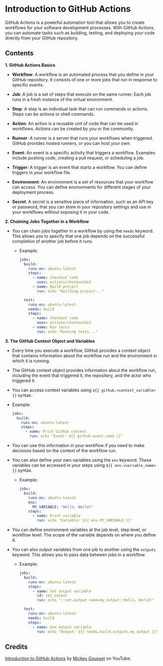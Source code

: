 # Introduction to GitHub Actions

GitHub Actions is a powerful automation tool that allows you to create workflows for your software development processes. With GitHub Actions, you can automate tasks such as building, testing, and deploying your code directly from your GitHub repository.

## Contents

**1. GitHub Actions Basics**

- **Workflow**: A workflow is an automated process that you define in your GitHub repository. It consists of one or more jobs that run in response to specific events.

- **Job**: A job is a set of steps that execute on the same runner. Each job runs in a fresh instance of the virtual environment.

- **Step**: A step is an individual task that can run commands or actions. Steps can be actions or shell commands.

- **Action**: An action is a reusable unit of code that can be used in workflows. Actions can be created by you or the community.

- **Runner**: A runner is a server that runs your workflows when triggered. GitHub provides hosted runners, or you can host your own.

- **Event**: An event is a specific activity that triggers a workflow. Examples include pushing code, creating a pull request, or scheduling a job.

- **Trigger**: A trigger is an event that starts a workflow. You can define triggers in your workflow file.

- **Environment**: An environment is a set of resources that your workflow can access. You can define environments for different stages of your deployment process.

- **Secret**: A secret is a sensitive piece of information, such as an API key or password, that you can store in your repository settings and use in your workflows without exposing it in your code.

**2. Chaining Jobs Together in a Workflow**

- You can chain jobs together in a workflow by using the `needs` keyword. This allows you to specify that one job depends on the successful completion of another job before it runs.

  - Example:

    ```yaml
    jobs:
      build:
        runs-on: ubuntu-latest
        steps:
          - name: Checkout code
            uses: actions/checkout@v2
          - name: Build project
            run: echo "Building project..."

      test:
        runs-on: ubuntu-latest
        needs: build
        steps:
          - name: Checkout code
            uses: actions/checkout@v2
          - name: Run tests
            run: echo "Running tests..."
    ```

**3. The GitHub Context Object and Variables**

- Every time you execute a workflow, GitHub provides a context object that contains information about the workflow run and the environment in which it is running.

- The GitHub context object provides information about the workflow run, including the event that triggered it, the repository, and the actor who triggered it.

- You can access context variables using `${{ github.<context_variable> }}` syntax.
- Example:

  ```yaml
  jobs:
    build:
      runs-on: ubuntu-latest
      steps:
        - name: Print GitHub context
          run: echo "Event: ${{ github.event_name }}"
  ```

- You can use this information in your workflow if you need to make decisions based on the context of the workflow run.

- You can also define your own variables using the `env` keyword. These variables can be accessed in your steps using `${{ env.<variable_name> }}` syntax.

  - Example:

    ```yaml
    jobs:
      build:
        runs-on: ubuntu-latest
        env:
          MY_VARIABLE: "Hello, World!"
        steps:
          - name: Print variable
            run: echo "Variable: ${{ env.MY_VARIABLE }}"
    ```

- You can define environment variables at the job level, step level, or workflow level. The scope of the variable depends on where you define it.

- You can also output variables from one job to another using the `outputs` keyword. This allows you to pass data between jobs in a workflow.

  - Example:

    ```yaml
    jobs:
      build:
        runs-on: ubuntu-latest
        steps:
          - name: Set output variable
            id: set_output
            run: echo "::set-output name=my_output::Hello, World!"

      test:
        runs-on: ubuntu-latest
        needs: build
        steps:
          - name: Use output variable
            run: echo "Output: ${{ needs.build.outputs.my_output }}"
    ```

## Credits

[Introduction to GitHub Actions](https://youtube.com/playlist?list=PLiO7XHcmTsleVSRaY7doSfZryYWMkMOxB&si=wqMOf9krw8grDRjt) by [Mickey Gousset](https://www.youtube.com/@MickeyGousset) on YouTube.
